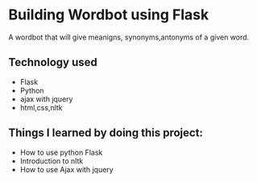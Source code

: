 # Building Wordbot using Flask
A wordbot that will give meanigns, synonyms,antonyms of a given word.




## Technology used
* Flask
* Python
* ajax with jquery
* html,css,nltk 
## Things I learned by doing this project:
* How to use python Flask
* Introduction to nltk
* How to use Ajax with jquery

